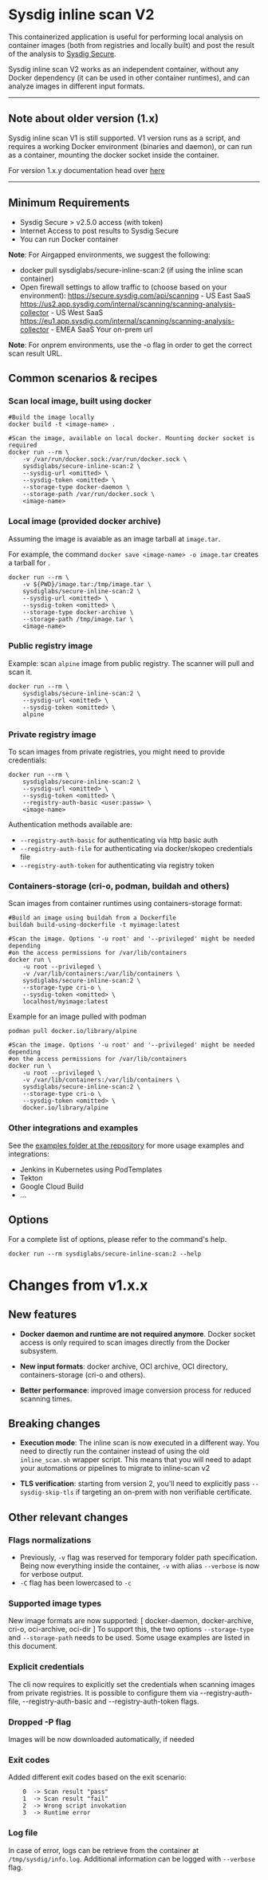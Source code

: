 # Sysdig inline scan V2

This containerized application is useful for performing local analysis on container images (both from registries and locally built) and post the result of the analysis to [Sysdig Secure](https://sysdig.com/products/kubernetes-security/).

Sysdig inline scan V2 works as an independent container, without any Docker dependency (it can be used in other container runtimes), and can analyze images in different input formats.

---
## Note about older version (1.x)

Sysdig inline scan V1 is still supported. V1 version runs as a script, and requires a working Docker environment (binaries and daemon), or can run as a container, mounting the docker socket inside the container.

For version 1.x.y documentation head over [here](./v1.md)

---

## Minimum Requirements

* Sysdig Secure > v2.5.0 access (with token)
* Internet Access to post results to Sysdig Secure
* You can run Docker container

**Note**: For Airgapped environments, we suggest the following:

* docker pull sysdiglabs/secure-inline-scan:2 (if using the inline scan container)
* Open firewall settings to allow traffic to (choose based on your environment): 
  https://secure.sysdig.com/api/scanning - US East SaaS
  https://us2.app.sysdig.com/internal/scanning/scanning-analysis-collector - US West SaaS
  https://eu1.app.sysdig.com/internal/scanning/scanning-analysis-collector - EMEA SaaS
  Your on-prem url

**Note**: For onprem environments, use the -o flag in order to get the correct scan result URL.

## Common scenarios & recipes

### Scan local image, built using docker

```
#Build the image locally
docker build -t <image-name> .

#Scan the image, available on local docker. Mounting docker socket is required
docker run --rm \
    -v /var/run/docker.sock:/var/run/docker.sock \
    sysdiglabs/secure-inline-scan:2 \
    --sysdig-url <omitted> \
    --sysdig-token <omitted> \
    --storage-type docker-daemon \
    --storage-path /var/run/docker.sock \
    <image-name>
```

### Local image (provided docker archive)

Assuming the image <image-name> is avaiable as an image tarball at `image.tar`.

For example, the command `docker save <image-name> -o image.tar` creates a tarball for <image-name>.

```
docker run --rm \
    -v ${PWD}/image.tar:/tmp/image.tar \
    sysdiglabs/secure-inline-scan:2 \
    --sysdig-url <omitted> \
    --sysdig-token <omitted> \
    --storage-type docker-archive \
    --storage-path /tmp/image.tar \
    <image-name>
```

### Public registry image

Example: scan `alpine` image from public registry. The scanner will pull and scan it.

```
docker run --rm \
    sysdiglabs/secure-inline-scan:2 \
    --sysdig-url <omitted> \
    --sysdig-token <omitted> \
    alpine
```

### Private registry image

To scan images from private registries, you might need to provide credentials:

```
docker run --rm \
    sysdiglabs/secure-inline-scan:2 \
    --sysdig-url <omitted> \
    --sysdig-token <omitted> \
    --registry-auth-basic <user:passw> \
    <image-name>
```

Authentication methods available are:
* `--registry-auth-basic` for authenticating via http basic auth
* `--registry-auth-file` for authenticating via docker/skopeo credentials file
* `--registry-auth-token` for authenticating via registry token

### Containers-storage (cri-o, podman, buildah and others)

Scan images from container runtimes using containers-storage format:

```
#Build an image using buildah from a Dockerfile
buildah build-using-dockerfile -t myimage:latest

#Scan the image. Options '-u root' and '--privileged' might be needed depending
#on the access permissions for /var/lib/containers
docker run \
    -u root --privileged \
    -v /var/lib/containers:/var/lib/containers \
    sysdiglabs/secure-inline-scan:2 \
    --storage-type cri-o \
    --sysdig-token <omitted> \
    localhost/myimage:latest
```

Example for an image pulled with podman

```
podman pull docker.io/library/alpine

#Scan the image. Options '-u root' and '--privileged' might be needed depending
#on the access permissions for /var/lib/containers
docker run \
    -u root --privileged \
    -v /var/lib/containers:/var/lib/containers \
    sysdiglabs/secure-inline-scan:2 \
    --storage-type cri-o \
    --sysdig-token <omitted> \
    docker.io/library/alpine
```

### Other integrations and examples

See the [examples folder at the repository](https://github.com/sysdiglabs/secure-inline-scan/tree/master/examples) for more usage examples and integrations:

* Jenkins in Kubernetes using PodTemplates
* Tekton
* Google Cloud Build
* ...

## Options

For a complete list of options, please refer to the command's help.

```
docker run --rm sysdiglabs/secure-inline-scan:2 --help
```

# Changes from v1.x.x

## New features

* **Docker daemon and runtime are not required anymore**. Docker socket access is only required to scan images directly from the Docker subsystem.

* **New input formats**: docker archive, OCI archive, OCI directory, containers-storage (cri-o and others).

* **Better performance**: improved image conversion process for reduced scanning times.

## Breaking changes

* **Execution mode**: The inline scan is now executed in a different way. You need to directly run the container instead of using the old `inline_scan.sh` wrapper script. This means that you will need to adapt your automations or pipelines to migrate to inline-scan v2

 * **TLS verification**: starting from version 2, you'll need to explicitly pass `--sysdig-skip-tls` if targeting an on-prem with non verifiable certificate.


## Other relevant changes

### Flags normalizations

* Previously, `-v` flag was reserved for temporary folder path specification. Being now everything inside the container, `-v` with alias `--verbose` is now for verbose output.
* `-C` flag has been lowercased to `-c`

### Supported image types

New image formats are now supported: [ docker-daemon, docker-archive, cri-o, oci-archive, oci-dir ]
To support this, the two options `--storage-type` and `--storage-path` needs to be used.
Some usage examples are listed in this document.

### Explicit credentials

The cli now requires to explicitly set the credentials when scanning images from private registries.
It is possible to configure them via --registry-auth-file, --registry-auth-basic and --registry-auth-token flags.

### Dropped -P flag

Images will be now downloaded automatically, if needed

### Exit codes

Added different exit codes based on the exit scenario:
```
    0  -> Scan result "pass"
    1  -> Scan result "fail"
    2  -> Wrong script invokation
    3  -> Runtime error
```

### Log file

In case of error, logs can be retrieve from the container at `/tmp/sysdig/info.log`.
Additional information can be logged with `--verbose` flag.

